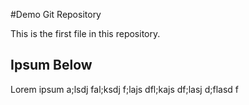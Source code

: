 #Demo Git Repository

This is the first file in this repository.

## Ipsum Below

Lorem ipsum a;lsdj fal;ksdj f;lajs dfl;kajs df;lasj d;flasd f